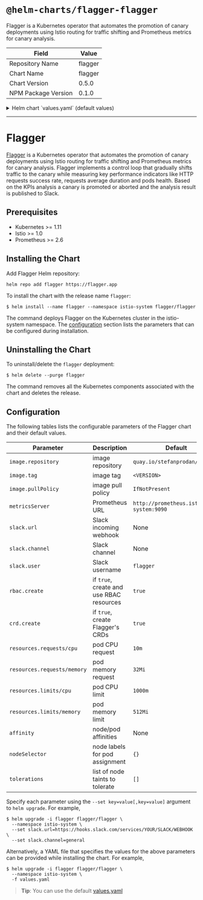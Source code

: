 # `@helm-charts/flagger-flagger`

Flagger is a Kubernetes operator that automates the promotion of canary deployments using Istio routing for traffic shifting and Prometheus metrics for canary analysis.

| Field               | Value   |
| ------------------- | ------- |
| Repository Name     | flagger |
| Chart Name          | flagger |
| Chart Version       | 0.5.0   |
| NPM Package Version | 0.1.0   |

<details>

<summary>Helm chart `values.yaml` (default values)</summary>

```yaml
# Default values for flagger.

image:
  repository: quay.io/stefanprodan/flagger
  tag: 0.5.0
  pullPolicy: IfNotPresent

metricsServer: 'http://prometheus.istio-system.svc.cluster.local:9090'

slack:
  user: flagger
  channel:
  # incoming webhook https://api.slack.com/incoming-webhooks
  url:

serviceAccount:
  # serviceAccount.create: Whether to create a service account or not
  create: true
  # serviceAccount.name: The name of the service account to create or use
  name: ''

rbac:
  # rbac.create: `true` if rbac resources should be created
  create: true

crd:
  # crd.create: `true` if custom resource definitions should be created
  create: true

nameOverride: ''
fullnameOverride: ''

resources:
  limits:
    memory: '512Mi'
    cpu: '1000m'
  requests:
    memory: '32Mi'
    cpu: '10m'

nodeSelector: {}

tolerations: []

affinity: {}
```

</details>

---

# Flagger

[Flagger](https://github.com/stefanprodan/flagger) is a Kubernetes operator that automates the promotion of
canary deployments using Istio routing for traffic shifting and Prometheus metrics for canary analysis.
Flagger implements a control loop that gradually shifts traffic to the canary while measuring key performance indicators
like HTTP requests success rate, requests average duration and pods health.
Based on the KPIs analysis a canary is promoted or aborted and the analysis result is published to Slack.

## Prerequisites

- Kubernetes >= 1.11
- Istio >= 1.0
- Prometheus >= 2.6

## Installing the Chart

Add Flagger Helm repository:

```console
helm repo add flagger https://flagger.app
```

To install the chart with the release name `flagger`:

```console
$ helm install --name flagger --namespace istio-system flagger/flagger
```

The command deploys Flagger on the Kubernetes cluster in the istio-system namespace.
The [configuration](#configuration) section lists the parameters that can be configured during installation.

## Uninstalling the Chart

To uninstall/delete the `flagger` deployment:

```console
$ helm delete --purge flagger
```

The command removes all the Kubernetes components associated with the chart and deletes the release.

## Configuration

The following tables lists the configurable parameters of the Flagger chart and their default values.

| Parameter                   | Description                              | Default                               |
| --------------------------- | ---------------------------------------- | ------------------------------------- |
| `image.repository`          | image repository                         | `quay.io/stefanprodan/flagger`        |
| `image.tag`                 | image tag                                | `<VERSION>`                           |
| `image.pullPolicy`          | image pull policy                        | `IfNotPresent`                        |
| `metricsServer`             | Prometheus URL                           | `http://prometheus.istio-system:9090` |
| `slack.url`                 | Slack incoming webhook                   | None                                  |
| `slack.channel`             | Slack channel                            | None                                  |
| `slack.user`                | Slack username                           | `flagger`                             |
| `rbac.create`               | if `true`, create and use RBAC resources | `true`                                |
| `crd.create`                | if `true`, create Flagger's CRDs         | `true`                                |
| `resources.requests/cpu`    | pod CPU request                          | `10m`                                 |
| `resources.requests/memory` | pod memory request                       | `32Mi`                                |
| `resources.limits/cpu`      | pod CPU limit                            | `1000m`                               |
| `resources.limits/memory`   | pod memory limit                         | `512Mi`                               |
| `affinity`                  | node/pod affinities                      | None                                  |
| `nodeSelector`              | node labels for pod assignment           | `{}`                                  |
| `tolerations`               | list of node taints to tolerate          | `[]`                                  |

Specify each parameter using the `--set key=value[,key=value]` argument to `helm upgrade`. For example,

```console
$ helm upgrade -i flagger flagger/flagger \
  --namespace istio-system \
  --set slack.url=https://hooks.slack.com/services/YOUR/SLACK/WEBHOOK \
  --set slack.channel=general
```

Alternatively, a YAML file that specifies the values for the above parameters can be provided while installing the chart. For example,

```console
$ helm upgrade -i flagger flagger/flagger \
  --namespace istio-system \
  -f values.yaml
```

> **Tip**: You can use the default [values.yaml](values.yaml)
